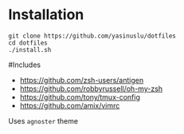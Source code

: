 # Installation
```
git clone https://github.com/yasinuslu/dotfiles
cd dotfiles
./install.sh
```

#Includes
- https://github.com/zsh-users/antigen
- https://github.com/robbyrussell/oh-my-zsh
- https://github.com/tony/tmux-config
- https://github.com/amix/vimrc

Uses `agnoster` theme